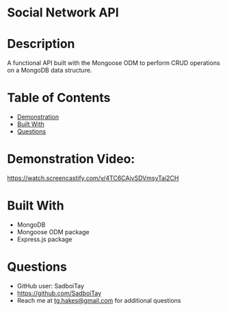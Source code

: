 # Social Network API 
  

  # Description
  A functional API built with the Mongoose ODM to perform CRUD operations on a MongoDB data structure.

  # Table of Contents
  * [Demonstration](#demonstration-video)
  * [Built With](#built-with)
  * [Questions](#questions)

  # Demonstration Video:
  
  https://watch.screencastify.com/v/4TC6CAjvSDVmsyTai2CH
  
  # Built With
  
  * MongoDB
  * Mongoose ODM package
  * Express.js package

  # Questions

  * GitHub user: SadboiTay
  * https://github.com/SadboiTay
  * Reach me at tg.hakes@gmail.com for additional questions
  
